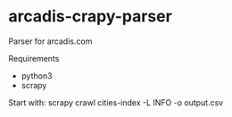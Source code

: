 # arcadis-crapy-parser
Parser for arcadis.com


Requirements
- python3
- scrapy

Start with:
 scrapy crawl cities-index -L INFO -o output.csv
